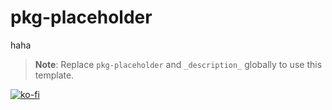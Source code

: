# pkg-placeholder

haha

> **Note**:
> Replace `pkg-placeholder` and `_description_` globally to use this template.

[![ko-fi](https://ko-fi.com/img/githubbutton_sm.svg)](https://ko-fi.com/E1E519XS7W)

